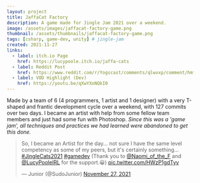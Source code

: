 ```yaml
---
layout: project
title: JaffaCat Factory
description: A game made for Jingle Jam 2021 over a weekend.
image: /assets/images/jaffacat-factory-game.png
thumbnail: /assets/thumbnails/jaffacat-factory-game.png
tags: [csharp, game-dev, unity] # jingle-jam
created: 2021-11-27
links:
  - label: itch.io Page
    href: https://lucypoole.itch.io/jaffa-cats
  - label: Reddit Post
    href: https://www.reddit.com/r/Yogscast/comments/qlwvxp/comment/hmf5v3v/?utm_source=share&utm_medium=web2x&context=3
  - label: VOD Highlight (Dev)
    href: https://youtu.be/qXwYXoNQkI0
---
```


Made by a team of 6 (4 programmers, 1 artist and 1 designer) with a very T-shaped and frantic development cycle over a weekend, with 127 commits over two days. I became an artist with help from some fellow team members and just had some fun with Photoshop. *Since this was a 'game jam', all techniques and practices we had learned were abandoned to get this done.*

<div class="post-content center"><blockquote class="twitter-tweet"><p lang="en" dir="ltr">So, I became an Artist for the day... not sure I have the same level competency as some of my peers, but it&#39;s certainly something... <a href="https://twitter.com/hashtag/JingleCats2021?src=hash&amp;ref_src=twsrc%5Etfw">#JingleCats2021</a> <a href="https://twitter.com/hashtag/gamedev?src=hash&amp;ref_src=twsrc%5Etfw">#gamedev</a> (Thank you to <a href="https://twitter.com/Naomi_of_the_F?ref_src=twsrc%5Etfw">@Naomi_of_the_F</a> and <a href="https://twitter.com/LucyPooleIRL?ref_src=twsrc%5Etfw">@LucyPooleIRL</a> for the support.😀) <a href="https://t.co/HWzP1gdTyv">pic.twitter.com/HWzP1gdTyv</a></p>&mdash; Junior (@SudoJunior) <a href="https://twitter.com/SudoJunior/status/1464663642041954317?ref_src=twsrc%5Etfw">November 27, 2021</a></blockquote> <script async src="https://platform.twitter.com/widgets.js" charset="utf-8"></script></div>